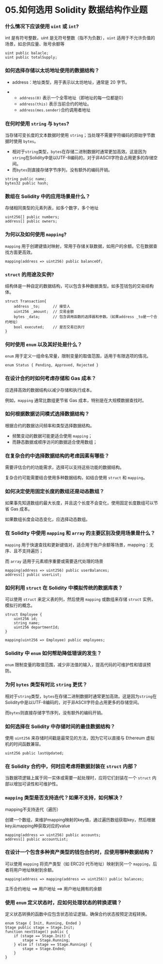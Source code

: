 # 05.如何选用 Solidity 数据结构作业题



### 什么情况下应该使用 `uint` 或 `int`?

int 是有符号整数，uint 是无符号整数（指不为负数），`uint` 适用于不允许负值的场景，如总供应量、账号余额等

```sol
uint public balacle;
uint public totalSupply;
```



### 如何选择存储以太坊地址使用的数据结构？

- address：地址类型，用于表示以太坊地址，通常是 20 字节。

- - `address(0)` 表示一个全零地址（即地址的每一位都是0）
  - `address(this)` 表示当前合约的地址。
  - `address(mes.sender)`合约调用者地址



### 在何时使用 `string` 与 `bytes`?

当存储可变长度的文本数据时使用 `string`；当处理不需要字符编码的原始字节数据时使用 `bytes`。

- 相对于`string`类型，`bytes`在存储二进制数据时通常更加高效。这是因为`string`在Solidity中是以UTF-8编码的，对于非ASCII字符会占用更多的存储空间。
- 而`bytes`则直接存储字节序列，没有额外的编码开销。

```sol
string public name;
bytes32 public hash;
```



### 数组在 Solidity 中的应用场景是什么？

存储相同类型的元素列表，如多个数字，多个地址

```
uint256[] public numbers;
address[] public owners;
```



### 为何以及如何使用 `mapping`?

 `mapping` 用于创建键值对映射，常用于存储关联数据，如用户的余额。它在数据查找方面更高效。

```sol
mapping(address => uint256) public balanceOf;
```



### `struct` 的用途及实例?

结构体是一种自定的数据结构，可以包含多种数据类型。如多签钱包的交易结构体。

```sol
struct Transaction{
	address _to;      // 接受人
	uint256 _amount;  // 交易金额
	bytes _data;      // 包含调用函数的选择器和参数。（如果address _to是一个合约地址）
	bool executed;    // 是否交易已执行
}
```



### 何时使用 `enum` 以及其好处是什么？

`enum` 用于定义一组命名常量，限制变量的取值范围，适用于有限选项的情况。

```sol
enum Status { Pending, Approved, Rejected }
```



### 在设计合约时如何考虑存储和 Gas 成本？

应选择高效的数据结构以减少存储和执行成本。

例如，`mapping` 通常比数组更节省 Gas 成本，特别是在大规模数据查找时。



### 如何根据数据访问模式选择数据结构？

根据合约的数据访问频率和类型选择数据结构。

- 频繁变动的数据可能更适合使用 `mapping`；
- 而静态数据或顺序访问的数据适合使用数组；



### 在复杂合约中选择数据结构的考虑因素有哪些？

需要评估合约的功能需求，选择可以支持这些功能的数据结构。

复杂合约可能需要结合使用多种数据结构，如结合使用 `struct` 和 `mapping`。



### 如何决定使用固定长度的数组还是动态数组？

如果事先知道数组的最大长度，并且这个长度不会变化，使用固定长度数组可以节省 Gas 成本。

如果数组长度会动态变化，应选择动态数组。



### 在 Solidity 中使用 `mapping` 和 `array` 的主要区别及使用场景是什么？

`mapping` 用于快速查找和更新键值对，适合用于账户余额等场景，mapping：无序、且不支持遍历；

而 `array` 适用于元素顺序重要或需要迭代处理的场景

```sol
mapping(address => uint256) public userBalances;
address[] public userList;
```



### 如何利用 `struct` 在 Solidity 中模拟传统的数据库表？

可以使用 `struct` 来定义表的列，然后使用 `mapping` 或数组来存储 `struct` 实例，模拟行的概念。

```sol
struct Employee {
    uint256 id;
    string name;
    uint256 departmentId;
}

mapping(uint256 => Employee) public employees;
```



### Solidity 中 `enum` 如何帮助降低错误的发生？

`enum` 限制变量的取值范围，减少非法值的输入，提高代码的可维护性和错误预防。



### 为何 `bytes` 类型有时比 `string` 更优？

相对于`string`类型，`bytes`在存储二进制数据时通常更加高效。这是因为`string`在Solidity中是以UTF-8编码的，对于非ASCII字符会占用更多的存储空间。

而`bytes`则直接存储字节序列，没有额外的编码开销。



### 如何选择在 Solidity 中存储时间的最佳数据结构？

使用 `uint256` 来存储时间戳是最常见的方法，因为它可以直接与 Ethereum 虚拟机的时间函数兼容。

```sol
uint256 public lastUpdated;
```



### 在 Solidity 合约中，何时应考虑将数据封装在 `struct` 内部？

当数据项逻辑上属于同一实体或需要一起处理时，应将它们封装在一个 `struct` 内部以增加可读性和可维护性。





### `mapping` 类型是否支持迭代？如果不支持，如何解决？

mapping不支持迭代（遍历）

创建一个数组，来维护mapping映射的key值，通过遍历数组获取key，然后根据key从mapping种获取对应的value

```sol
mapping(address => uint256) public accounts;
address[] public accountList;
```



### 在设计一个包含多种资产类型的钱包合约时，应使用哪种数据结构？

 可以使用 `mapping` 将资产类型（如 ERC20 代币地址）映射到另一个 `mapping`，后者将用户地址映射到余额。

```sol
mapping(address => mapping(address => uint256)) public balances;
```

主币合约地址 ==> 用户地址 ==> 用户地址拥有的余额



### 使用 `enum` 定义状态时，应如何处理状态的转换逻辑？

 定义状态转换的函数中应包含状态验证逻辑，确保合约状态按预定流程转换。

```sol
enum Stage { Init, Running, Ended }
Stage public stage = Stage.Init;
function nextStage() public {
    if (stage == Stage.Init) {
        stage = Stage.Running;
    } else if (stage == Stage.Running) {
        stage = Stage.Ended;
    }
}
```











